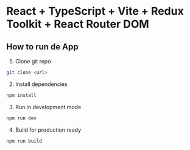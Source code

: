 # React + TypeScript + Vite + Redux Toolkit + React Router DOM

## How to run de App

1. Clone git repo

```bash
git clone <url>
```

2. Install dependencies

```bash
npm install
```

3. Run in development mode

```bash
npm run dev
```

4. Build for production ready

```bash
npm run build
```

